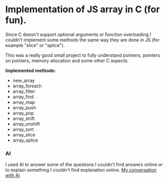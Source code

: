 # Implementation of JS array in C (for fun).

Since C doesn't support optional arguments or function overloading I couldn't implement some methods the same way they are done in JS (for example "slice" or "splice").

This was a really good small project to fully understand pointers, pointers on pointers, memory allocation and some other C aspects.

**Implemented methods:**
- new_array
- array_foreach
- array_filter
- array_find
- array_map
- array_push
- array_pop
- array_shift
- array_unshift
- array_sort
- array_slice
- array_splice

### AI 
I used AI to answer some of the questions I couldn't find answers online or to explain something I couldn't find explanation online.
[My conversation with AI](https://copilot.microsoft.com/shares/226V85MQp9CJ13Y3jPXCs)
